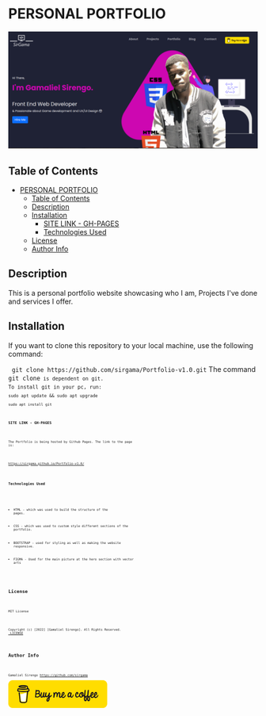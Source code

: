 # PERSONAL PORTFOLIO
<img  src="./images/coversert.png">

 


## Table of Contents

- [PERSONAL PORTFOLIO](#personal-portfolio)
  - [Table of Contents](#table-of-contents)
  - [Description](#description)
  - [Installation](#installation)
    - [SITE LINK - GH-PAGES](#site-link---gh-pages)
    - [Technologies Used](#technologies-used)
  - [License](#license)
  - [Author Info](#author-info)

## Description
<p>This is a personal portfolio website showcasing who I am, Projects I've done and services I offer.</p>

## Installation
<p>If you want to clone this repository to your local machine, use the following command: </p>
<code> git clone https://github.com/sirgama/Portfolio-v1.0.git</code>
The command <code>git clone<code> is dependent on git. 
To install git in your pc, run:
<code>sudo apt update && sudo apt upgrade
<code>sudo apt install git<code>




### SITE LINK - GH-PAGES
The Portfolio is being hosted by Github Pages. The link to the page is:

<a href="https://sirgama.github.io/Portfolio-v1.0/">https://sirgama.github.io/Portfolio-v1.0/</a>

### Technologies Used
* HTML - which was used to build the structure of the pages.

* CSS - which was used to custom style different sections of the portfolio.

* BOOTSTRAP - used for styling as well as making the website responsive.
  
* FIGMA - Used for the main picture at the hero section with vector arts


## License

MIT License

Copyright (c) [2022] [Gamaliel Sirengo]. All Rights Reserved.
<a href="./LICENSE"> LICENSE</a>


## Author Info

Gamaliel Sirengo 
https://github.com/sirgama
<a class="nav-link tite" href="https://www.buymeacoffee.com/sirgamaliel"> <img class="img-fluid" src="./images/bmc-button.png" height="auto" width="200px" alt="sirgamaliel" ></a>